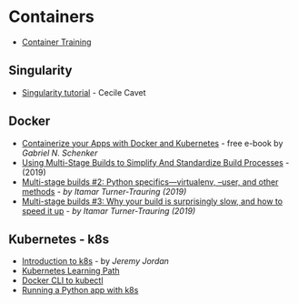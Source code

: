 # Containers

* [Container Training](https://container.training/)


## Singularity

- [Singularity tutorial](https://cavet.pages.in2p3.fr/tp-singularity-ci/) - Cecile Cavet

## Docker

* [Containerize your Apps with Docker and Kubernetes](https://github.com/PacktPublishing/Containerize-your-Apps-with-Docker-and-Kubernetes) - free e-book by _Gabriel N. Schenker_ 
* [Using Multi-Stage Builds to Simplify And Standardize Build Processes](https://medium.com/capital-one-tech/multi-stage-builds-and-dockerfile-b5866d9e2f84) - \(2019\)
* [Multi-stage builds #2: Python specifics—virtualenv, –user, and other methods](https://pythonspeed.com/articles/multi-stage-docker-python/) - _by Itamar Turner-Trauring \(2019\)_
* [Multi-stage builds #3: Why your build is surprisingly slow, and how to speed it up](https://pythonspeed.com/articles/faster-multi-stage-builds/) - _by Itamar Turner-Trauring \(2019\)_

## Kubernetes - k8s

* [Introduction to k8s](https://www.jeremyjordan.me/kubernetes/) - by _Jeremy Jordan_
* [Kubernetes Learning Path](https://azure.microsoft.com/en-us/resources/kubernetes-learning-path/)
* [Docker CLI to kubectl](https://kubernetes.io/docs/reference/kubectl/docker-cli-to-kubectl/)
* [Running a Python app with k8s](https://opensource.com/article/18/1/running-python-application-kubernetes)
